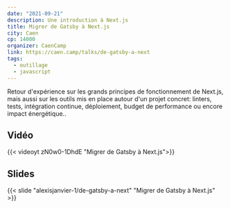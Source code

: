 ```yaml
---
date: "2021-09-21"
description: Une introduction à Next.js
title: Migrer de Gatsby à Next.js
city: Caen
cp: 14000
organizer: CaenCamp
link: https://caen.camp/talks/de-gatsby-a-next
tags:
  - outillage
  - javascript
---
```


Retour d'expérience sur les grands principes de fonctionnement de Next.js, mais aussi sur les outils mis en place autour d'un projet concret: linters, tests, intégration continue, déploiement, budget de performance ou encore impact énergétique..  

## Vidéo

{{< videoyt zN0w0-1DhdE "Migrer de Gatsby à Next.js">}}

## Slides

{{< slide "alexisjanvier-1/de-gatsby-a-next" "Migrer de Gatsby à Next.js" >}}

